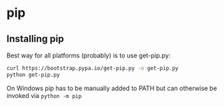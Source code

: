# pip

## Installing pip

Best way for all platforms (probably) is to use get-pip.py:

```bash
curl https://bootstrap.pypa.io/get-pip.py -o get-pip.py
python get-pip.py
```

On Windows pip has to be manually added to PATH but can otherwise be invoked via `python -m pip`
